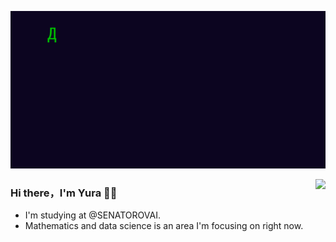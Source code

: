 <p align="center">
  <img alig src="https://github.com/e2-e4dd/e2-e4dd/blob/main/welcome.gif" />
</p>

<img align="right" src="https://github-readme-stats.vercel.app/api?username=e2-e4dd&show_icons=true&icon_color=CE1D2D&text_color=718096&bg_color=00000000&hide_title=true&hide_border=true" />

### Hi there，I'm Yura 🙋‍♂️

- I'm studying at @SENATOROVAI.
- Mathematics and data science is an area I'm focusing on right now.
